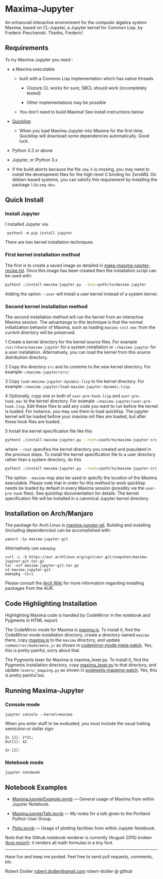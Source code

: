 # Maxima-Jupyter

An enhanced interactive environment for the computer algebra system Maxima,
based on CL-Jupyter, a Jupyter kernel for Common Lisp, by Frederic Peschanski.
Thanks, Frederic!

## Requirements

To try Maxima-Jupyter you need :

 - a Maxima executable

   - built with a Common Lisp implementation which has native threads

     - Clozure CL works for sure; SBCL should work (incompletely tested)

     - Other implementations may be possible

   - You don't need to build Maxima! See install instructions below.

 - [Quicklisp][]

   - When you load Maxima-Jupyter into Maxima for the first time,
     Quicklisp will download some dependencies automatically.
     Good luck.

 - Python 3.2 or above

 - Jupyter, or IPython 3.x

 - If the build aborts because the file `zmq.h` is missing, you may need to
   install the development files for the high-level C binding for ZeroMQ.
   On debian-based systems, you can satisfy this requirement by installing
   the package `libczmq-dev`.

## Quick Install

### Install Jupyter

I installed Jupyter via:

     python3 -m pip install jupyter

There are two kernel installation techniques.

### First kernel installation method

The first is to create a saved
image as detailed in [make-maxima-jupyter-recipe.txt][]. Once this image has
been created then the installation script can be used with:

```sh
python3 ./install-maxima-jupyter.py --exec=path/to/maxima-jupyter
```

Adding the option `--user` will install a user kernel instead of a system
kernel.

### Second kernel installation method

The second installation method will run the kernel from an interactive Maxima
session. The advantange to this technique is that the normal initialization
behavior of Maxima, such as loading `maxima-init.mac` from the current directory
will be preserved.

1 Create a kernel directory for the kernel source files. For example `/usr/share/maxima-jupyter` for a system installation or
 `~/maxima-jupyter` for a user installation. Alternatively, you can load the kernel from this
 source distribution directory.
 
2 Copy the directory `src` and its contents to the new kernel directory. For example `~/maxima-jupyter/src/`.

3 Copy `load-maxima-jupyter-dynamic.lisp` to the kernel directory. For example `~/maxima-jupyter/load-maxima-jupyter-dynamic.lisp`.

4 Optionally, copy one or both of `user-pre-hook.lisp` and `user-pre-hook.mac` to the kernel directory.
  For example `~/maxima-jupyter/user-pre-hook.lisp`. Edit these files to add any code you want to 
  run before the kernel is loaded. For instance, you may use them to load quicklisp. The jupyter kernel
  will be loaded before your maxima init files are loaded, but after these hook files are loaded.

5 Install the kernel specification file like this
```sh
python3 ./install-maxima-jupyter.py --root=/path/to/maxima-jupyter-src
```
where `--root` specifies the kernel directory you created and populated in the previous steps.
To install the kernel specification file to a user directory rather than a system directory, do this
```sh
python3 ./install-maxima-jupyter.py --root=/path/to/maxima-jupyter-src --user
```
The option `--maxima` may also be used to specify the location of the Maxima
executable. Please note that in order for this method to work quicklisp needs be
loaded by default in every Maxima session (possibly via the `user-pre-hook` files).
See quicklisp documentation for details. The kernel specification file will be installed
in a canonical Jupyter kernel directory.

## Installation on Arch/Manjaro

The package for Arch Linux is [maxima-jupyter-git][]. Building and installing
(including dependencies) can be accomplished with:

    yaourt -Sy maxima-jupyter-git

Alternatively use ``makepkg``:

    curl -L -O https://aur.archlinux.org/cgit/aur.git/snapshot/maxima-jupyter-git.tar.gz
    tar -xvf maxima-jupyter-git.tar.gz
    cd maxima-jupyter-git
    makepkg -Csri

Please consult the [Arch Wiki][] for more information regarding installing
packages from the AUR.

## Code Highlighting Installation

Highlighting Maxima code is handled by CodeMirror in the notebook
and Pygments in HTML export.

The CodeMirror mode for Maxima is [maxima.js][]. To install it, find the
CodeMirror mode installation directory, create a directory named `maxima` there,
copy [maxima.js][] to the `maxima` directory, and update
`codemirror/mode/meta.js` as shown in [codemirror-mode-meta-patch][]. Yes, this
is pretty painful, sorry about that.

The Pygments lexer for Maxima is maxima_lexer.py. To install it, find the
Pygments installation directory, copy [maxima_lexer.py][] to that directory, and
update `lexers/_mapping.py` as shown in [pygments-mapping-patch][]. Yes, this is
pretty painful too.

## Running Maxima-Jupyter

### Console mode

    jupyter console --kernel=maxima

When you enter stuff to be evaluated, you must include the usual trailing
semicolon or dollar sign:

```
In [1]: 2*21;
Out[1]: 42

In [2]:
```

### Notebook mode

    jupyter notebook


## Notebook Examples

- [MaximaJupyterExample.ipynb][] &mdash; General usage of Maxima from within
  Jupyter Notebook.

- [MaximaJupyterTalk.ipynb][] &mdash; My notes for a talk given to the Portland
  Python User Group.

- [Plots.ipynb][] &mdash; Usage of plotting facilities from within Jupyter
  Notebook.

Note that the Github notebook renderer is currently (August 2015) broken
([bug report][]); it renders all math formulas in a tiny font.

----

Have fun and keep me posted. Feel free to send pull requests, comments, etc.

Robert Dodier
robert.dodier@gmail.com
robert-dodier @ github

<!--refs-->

[Arch Wiki]: https://wiki.archlinux.org/index.php/Arch_User_Repository#Installing_packages
[bug report]: https://github.com/jupyter/nbviewer/issues/452
[codemirror-mode-meta-patch]: https://github.com/robert-dodier/maxima-jupyter/blob/master/codemirror-mode-meta-patch
[make-maxima-jupyter-recipe.txt]: https://github.com/robert-dodier/maxima-jupyter/blob/master/make-maxima-jupyter-recipe.txt
[maxima_lexer.py]: https://github.com/robert-dodier/maxima-jupyter/blob/master/maxima_lexer.py
[maxima-jupyter-git]: https://aur.archlinux.org/packages/maxima-jupyter-git/
[maxima.js]: https://github.com/robert-dodier/maxima-jupyter/blob/master/maxima.js
[MaximaJupyterExample.ipynb]: http://nbviewer.ipython.org/github/robert-dodier/maxima-jupyter/blob/master/examples/MaximaJupyterExample.ipynb
[MaximaJupyterTalk.ipynb]: http://nbviewer.ipython.org/github/robert-dodier/maxima-jupyter/blob/master/examples/MaximaJupyterTalk.ipynb
[Plots.ipynb]: http://nbviewer.ipython.org/github/robert-dodier/maxima-jupyter/blob/master/examples/Plots.ipynb
[pygments-mapping-patch]: https://github.com/robert-dodier/maxima-jupyter/blob/master/pygments-mapping-patch
[Quicklisp]: http://www.quicklisp.org
